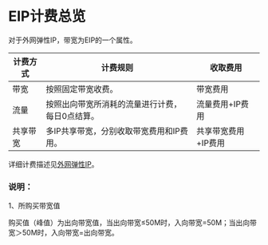 # EIP计费总览

对于外网弹性IP，带宽为EIP的一个属性。


| 计费方式 | 计费规则 | 收取费用 |
| --- | --- | --- |
| 带宽 |	按照固定带宽收费。| 带宽费用 |
| 流量 |	按照出向带宽所消耗的流量进行计费，每日0点结算。 |  流量费用+IP费用  |
| 共享带宽 |	多IP共享带宽，分别收取带宽费用和IP费用。 |  共享带宽费用+IP费用  |

详细计费描述见[外网弹性IP](https://docs.ucloud.cn/unet/eip/introduction)。

### 说明：
1、所购买带宽值

购买值（峰值）为出向带宽值，当出向带宽≤50M时，入向带宽=50M；当出向带宽＞50M时，入向带宽=出向带宽。

